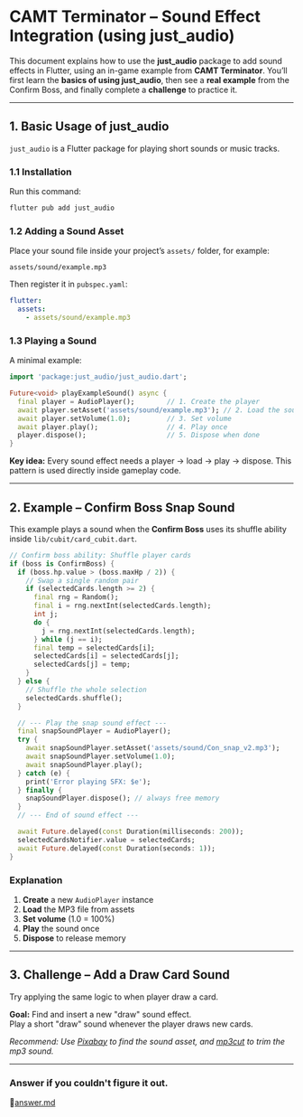 # CAMT Terminator – Sound Effect Integration (using just_audio)

This document explains how to use the **just_audio** package to add sound effects in Flutter, using an in-game example from **CAMT Terminator**.
You’ll first learn the **basics of using just_audio**, then see a **real example** from the Confirm Boss, and finally complete a **challenge** to practice it.

---

## 1. Basic Usage of just_audio

`just_audio` is a Flutter package for playing short sounds or music tracks.

### 1.1 Installation

Run this command:

```bash
flutter pub add just_audio
```

### 1.2 Adding a Sound Asset

Place your sound file inside your project’s `assets/` folder, for example:

```
assets/sound/example.mp3
```

Then register it in `pubspec.yaml`:

```yaml
flutter:
  assets:
    - assets/sound/example.mp3
```

### 1.3 Playing a Sound

A minimal example:

```dart
import 'package:just_audio/just_audio.dart';

Future<void> playExampleSound() async {
  final player = AudioPlayer();        // 1. Create the player
  await player.setAsset('assets/sound/example.mp3'); // 2. Load the sound
  await player.setVolume(1.0);         // 3. Set volume
  await player.play();                 // 4. Play once
  player.dispose();                    // 5. Dispose when done
}
```

**Key idea:**
Every sound effect needs a player → load → play → dispose.
This pattern is used directly inside gameplay code.

---

## 2. Example – Confirm Boss Snap Sound

This example plays a sound when the **Confirm Boss** uses its shuffle ability inside `lib/cubit/card_cubit.dart`.

```dart
// Confirm boss ability: Shuffle player cards
if (boss is ConfirmBoss) {
  if (boss.hp.value > (boss.maxHp / 2)) {
    // Swap a single random pair
    if (selectedCards.length >= 2) {
      final rng = Random();
      final i = rng.nextInt(selectedCards.length);
      int j;
      do {
        j = rng.nextInt(selectedCards.length);
      } while (j == i);
      final temp = selectedCards[i];
      selectedCards[i] = selectedCards[j];
      selectedCards[j] = temp;
    }
  } else {
    // Shuffle the whole selection
    selectedCards.shuffle();
  }

  // --- Play the snap sound effect ---
  final snapSoundPlayer = AudioPlayer();
  try {
    await snapSoundPlayer.setAsset('assets/sound/Con_snap_v2.mp3');
    await snapSoundPlayer.setVolume(1.0);
    await snapSoundPlayer.play();
  } catch (e) {
    print('Error playing SFX: $e');
  } finally {
    snapSoundPlayer.dispose(); // always free memory
  }
  // --- End of sound effect ---

  await Future.delayed(const Duration(milliseconds: 200));
  selectedCardsNotifier.value = selectedCards;
  await Future.delayed(const Duration(seconds: 1));
}
```

### Explanation

1. **Create** a new `AudioPlayer` instance
2. **Load** the MP3 file from assets
3. **Set volume** (1.0 = 100%)
4. **Play** the sound once
5. **Dispose** to release memory

---

## 3. Challenge – Add a Draw Card Sound

Try applying the same logic to when player draw a card.

**Goal:**
Find and insert a new "draw" sound effect.<br>
Play a short "draw" sound whenever the player draws new cards.

*Recommend: Use [Pixabay](https://pixabay.com/sound-effects/search/card) to find the sound asset, 
and [mp3cut](https://mp3cut.net) to trim the mp3 sound.*

---

### Answer if you couldn't figure it out.
📑[answer.md](md/answer.md)
